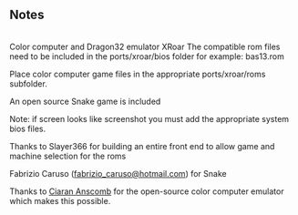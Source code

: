 ## Notes
<br/>
Color computer and Dragon32 emulator XRoar
The compatible rom files need to be included in the ports/xroar/bios folder for example: bas13.rom 

Place color computer game files in the appropriate ports/xroar/roms subfolder.

An open source Snake game is included

Note: if screen looks like screenshot you must add the appropriate system bios files.

Thanks to 
Slayer366 for building an entire front end to allow game and machine selection for the roms

Fabrizio Caruso (fabrizio_caruso@hotmail.com) for Snake 

Thanks to [Ciaran Anscomb](https://www.6809.org.uk/xroar/) for the open-source color computer emulator which makes this possible.
<br/>
